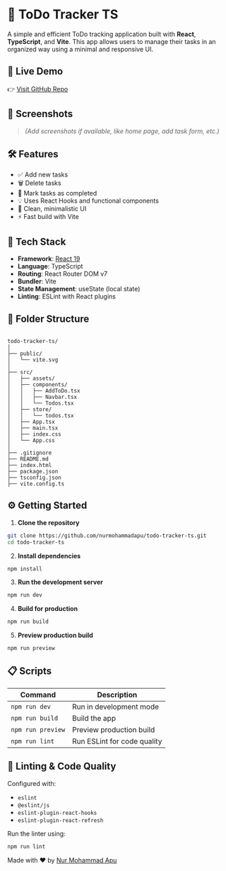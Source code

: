 # 📝 ToDo Tracker TS

A simple and efficient ToDo tracking application built with **React**, **TypeScript**, and **Vite**. This app allows users to manage their tasks in an organized way using a minimal and responsive UI.

## 🚀 Live Demo

👉 [Visit GitHub Repo](https://github.com/nurmohammadapu/todo-tracker-ts)

## 📸 Screenshots

> *(Add screenshots if available, like home page, add task form, etc.)*

## 🛠️ Features

- ✅ Add new tasks
- 🗑️ Delete tasks
- 📌 Mark tasks as completed
- 💡 Uses React Hooks and functional components
- 🧼 Clean, minimalistic UI
- ⚡ Fast build with Vite

## 🧰 Tech Stack

- **Framework**: [React 19](https://react.dev/)
- **Language**: TypeScript
- **Routing**: React Router DOM v7
- **Bundler**: Vite
- **State Management**: useState (local state)
- **Linting**: ESLint with React plugins

## 📁 Folder Structure

```

todo-tracker-ts/
│
├── public/
│   └── vite.svg
│
├── src/
│   ├── assets/
│   ├── components/
│   │   ├── AddToDo.tsx
│   │   ├── Navbar.tsx
│   │   └── Todos.tsx
│   ├── store/
│   │   └── todos.tsx
│   ├── App.tsx
│   ├── main.tsx
│   ├── index.css
│   └── App.css
│
├── .gitignore
├── README.md
├── index.html
├── package.json
├── tsconfig.json
├── vite.config.ts

````

## ⚙️ Getting Started

1. **Clone the repository**

```bash
git clone https://github.com/nurmohammadapu/todo-tracker-ts.git
cd todo-tracker-ts
````

2. **Install dependencies**

```bash
npm install
```

3. **Run the development server**

```bash
npm run dev
```

4. **Build for production**

```bash
npm run build
```

5. **Preview production build**

```bash
npm run preview
```

## 📋 Scripts

| Command           | Description                 |
| ----------------- | --------------------------- |
| `npm run dev`     | Run in development mode     |
| `npm run build`   | Build the app               |
| `npm run preview` | Preview production build    |
| `npm run lint`    | Run ESLint for code quality |

## 🧪 Linting & Code Quality

Configured with:

* `eslint`
* `@eslint/js`
* `eslint-plugin-react-hooks`
* `eslint-plugin-react-refresh`

Run the linter using:

```bash
npm run lint
```
Made with ❤️ by [Nur Mohammad Apu](https://github.com/nurmohammadapu)


